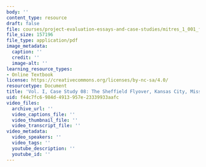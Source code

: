 ```yaml
---
body: ''
content_type: resource
draft: false
file: courses/project-evaluation-essays-and-case-studies/mitres_1_001_f23_vol1_case08.pdf
file_size: 157196
file_type: application/pdf
image_metadata:
  caption: ''
  credit: ''
  image-alt: ''
learning_resource_types:
- Online Textbook
license: https://creativecommons.org/licenses/by-nc-sa/4.0/
resourcetype: Document
title: 'Vol. I, Case Study 08: The Sheffield Flyover, Kansas City, Missouri'
uid: f44c7fc6-984d-4913-957e-23339933aafc
video_files:
  archive_url: ''
  video_captions_file: ''
  video_thumbnail_file: ''
  video_transcript_file: ''
video_metadata:
  video_speakers: ''
  video_tags: ''
  youtube_description: ''
  youtube_id: ''
---
```

